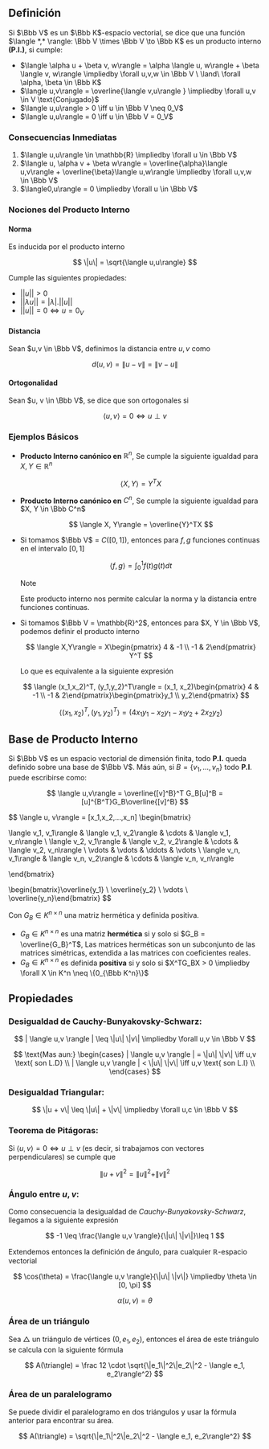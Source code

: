 ## Definición

Si $\Bbb V$ es un $\Bbb K$-espacio vectorial, se dice que una función $\langle *,* \rangle: \Bbb V \times \Bbb V \to \Bbb K$ es un producto interno **(P.I.)**, si cumple:

- $\langle \alpha u + \beta v, w\rangle = \alpha \langle u, w\rangle + \beta \langle v, w\rangle \impliedby \forall u,v,w \in \Bbb V \ \land\  \forall \alpha, \beta \in \Bbb K$
- $\langle u,v\rangle = \overline{\langle v,u\rangle } \impliedby \forall u,v \in V \text{Conjugado}$
- $\langle u,u\rangle > 0 \iff u \in \Bbb V \neq 0_V$
- $\langle u,u\rangle = 0 \iff u \in \Bbb V = 0_V$

### Consecuencias Inmediatas

1. $\langle u,u\rangle \in \mathbb{R} \impliedby \forall u \in \Bbb V$
2. $\langle u, \alpha v + \beta w\rangle = \overline{\alpha}\langle u,v\rangle + \overline{\beta}\langle u,w\rangle \impliedby \forall u,v,w \in \Bbb V$
3. $\langle0,u\rangle = 0 \impliedby \forall u \in \Bbb V$

### Nociones del Producto Interno

#### Norma

Es inducida por el producto interno

$$
\|u\| = \sqrt{\langle u,u\rangle}
$$

Cumple las siguientes propiedades:

- $||u|| > 0$
- $||\lambda u|| = |\lambda|.||u||$
- $|| u || = 0 \iff u = 0_V$

#### Distancia

Sean $u,v \in \Bbb V$, definimos la distancia entre $u,v$ como

$$
d(u,v) = \|u - v\| = \|v - u\|
$$

#### Ortogonalidad

Sean $u, v \in \Bbb V$, se dice que son ortogonales si

$$
\langle u,v \rangle = 0 \iff u \perp v
$$

### Ejemplos Básicos

- **Producto Interno canónico en** $\mathbb{R}^n$, Se cumple la siguiente igualdad para $X, Y \in \mathbb{R}^n$

	$$
    \langle X,Y\rangle = Y^TX
    $$

- **Producto Interno canónico en** $C^n$, Se cumple la siguiente igualdad para $X, Y \in \Bbb C^n$

	$$
    \langle X, Y\rangle = \overline{Y}^TX
    $$

- Si tomamos $\Bbb V$ = $C([0,1])$, entonces para $f, g$ funciones continuas en el intervalo $[0,1]$

	$$
    \langle f,g \rangle  = \int_0^1 f(t)g(t)dt
    $$

	> [!note]
	> Este producto interno nos permite calcular la norma y la distancia entre funciones continuas.

- Si tomamos $\Bbb V = \mathbb{R}^2$, entonces para $X, Y \in \Bbb V$, podemos definir el producto interno

	$$
    \langle X,Y\rangle = X\begin{pmatrix} 4 & -1 \\ -1 & 2\end{pmatrix} Y^T
    $$

	Lo que es equivalente a la siguiente expresión

	$$
    \langle (x_1,x_2)^T, (y_1,y_2)^T\rangle = (x_1, x_2)\begin{pmatrix} 4 & -1 \\ -1 & 2\end{pmatrix}\begin{pmatrix}y_1 \\ y_2\end{pmatrix}
	$$

	$$
    \langle (x_1,x_2)^T, (y_1,y_2)^T\rangle = (4x_1y_1 -x_2y_1 -x_1y_2+ 2x_2y_2)
    $$

## Base de Producto Interno

Si $\Bbb V$ es un espacio vectorial de dimensión finita, todo **P.I.** queda definido sobre una base de $\Bbb V$. Más aún, si $B = \{v_1,...,v_n\}$ todo **P.I**. puede escribirse como:

$$
\langle u,v\rangle = \overline{[v]^B}^T G_B[u]^B = [u]^{B^T}G_B\overline{[v]^B}
$$

$$
\langle u, v\rangle = [x_1,x_2,...,x_n]
\begin{bmatrix}

\langle v_1, v_1\rangle & \langle v_1, v_2\rangle & \cdots &  \langle v_1, v_n\rangle \\  \langle v_2, v_1\rangle &  \langle v_2, v_2\rangle & \cdots &  \langle v_2, v_n\rangle \\ \vdots & \vdots & \ddots & \vdots \\  \langle v_n, v_1\rangle &  \langle v_n, v_2\rangle & \cdots &  \langle v_n, v_n\rangle

\end{bmatrix}

\begin{bmatrix}\overline{y_1} \\ \overline{y_2} \\ \vdots \\ \overline{y_n}\end{bmatrix}
$$

Con $G_B \in K^{n\times n}$ una matriz hermética y definida positiva.

- $G_B \in K^{n\times n}$ es una matriz **hermética** si y solo si $G_B = \overline{G_B}^T$, Las matrices herméticas son un subconjunto de las matrices simétricas, extendida a las matrices con coeficientes reales.
- $G_B \in K^{n\times n}$ es definida **positiva** si y solo si $X^TG_BX > 0 \impliedby \forall X \in K^n \neq \{0_{\Bbb K^n}\}$

## Propiedades

### Desigualdad de Cauchy-Bunyakovsky-Schwarz:

$$
| \langle u,v \rangle | \leq \|u\| \|v\| \impliedby \forall u,v \in \Bbb V
$$

$$
\text{Mas aun:}
\begin{cases}
| \langle u,v \rangle | = \|u\| \|v\| \iff u,v \text{ son L.D} \\
| \langle u,v \rangle | < \|u\| \|v\| \iff u,v \text{ son L.I} \\
\end{cases}
$$

### Desigualdad Triangular:

$$
\|u + v\| \leq \|u\| + \|v\| \impliedby \forall u,c \in \Bbb V
$$

### Teorema de Pitágoras:

Si $\langle u,v \rangle = 0 \iff u \perp v$ (es decir, si trabajamos con vectores perpendiculares) se cumple que

$$
\|u + v\|^2 = \|u\|^2 + \|v\|^2
$$

### Ángulo entre $u, v$:

Como consecuencia la desigualdad de *Cauchy-Bunyakovsky-Schwarz*, llegamos a la siguiente expresión

$$
-1 \leq \frac{\langle u,v \rangle}{\|u\| \|v\|}\leq 1
$$

Extendemos entonces la definición de ángulo, para cualquier $\mathbb{R}$-espacio vectorial

$$
\cos(\theta) = \frac{\langle u,v \rangle}{\|u\| \|v\|} \impliedby \theta \in [0, \pi]
$$

$$
\alpha(u,v) = \theta
$$

### Área de un triángulo

Sea $\triangle$ un triángulo de vértices $(0, e_1, e_2)$, entonces el área de este triángulo se calcula con la siguiente fórmula

$$
A(\triangle) = \frac 12 \cdot \sqrt{\|e_1\|^2\|e_2\|^2 - \langle e_1, e_2\rangle^2}
$$

### Área de un paralelogramo

Se puede dividir el paralelogramo en dos triángulos y usar la fórmula anterior para encontrar su área.

$$
A(\triangle) = \sqrt{\|e_1\|^2\|e_2\|^2 - \langle e_1, e_2\rangle^2}
$$
